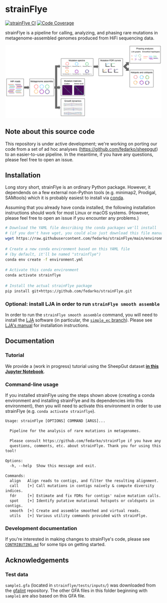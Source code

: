 # strainFlye

<a href="https://github.com/fedarko/strainFlye/actions/workflows/main.yml"><img src="https://github.com/fedarko/strainFlye/actions/workflows/main.yml/badge.svg" alt="strainFlye CI" /></a>
<a href="https://codecov.io/gh/fedarko/strainFlye"><img src="https://codecov.io/gh/fedarko/strainFlye/branch/main/graph/badge.svg" alt="Code Coverage" /></a>

strainFlye is a pipeline for calling, analyzing, and phasing rare mutations
in metagenome-assembled genomes produced from HiFi sequencing data.

<img src="https://github.com/fedarko/strainFlye/raw/main/docs/strainflye-pipeline.png" alt="strainFlye pipeline diagram" />

## Note about this source code

This repository is under active development; we're working on porting our code
from a set of ad hoc analyses (https://github.com/fedarko/sheepgut) to an
easier-to-use pipeline. In the meantime, if you have any questions,
please feel free to open an issue.

## Installation

Long story short, strainFlye is an ordinary Python package. However, it
dependends on a few external non-Python tools (e.g. minimap2, Prodigal,
SAMtools) which it is probably easiest to install via
[conda](https://conda.io).

Assuming that you already have conda installed, the following installation
instructions should work for most Linux or macOS systems. (However, please feel
free to open an issue if you encounter any problems.)

```bash
# Download the YAML file describing the conda packages we'll install
# (if you don't have wget, you could also just download this file manually)
wget https://raw.githubusercontent.com/fedarko/strainFlye/main/environment.yml

# Create a new conda environment based on this YAML file
# (by default, it'll be named "strainflye")
conda env create -f environment.yml

# Activate this conda environment
conda activate strainflye

# Install the actual strainFlye package
pip install git+https://github.com/fedarko/strainFlye.git
```

### Optional: install LJA in order to run `strainFlye smooth assemble`

In order to run the `strainFlye smooth assemble` command, you will need to
install the [LJA](https://github.com/AntonBankevich/LJA) software (in
particular, the
[`simple_ec` branch](https://github.com/AntonBankevich/LJA/tree/simple_ec)).
Please see [LJA's manual](https://github.com/AntonBankevich/LJA/blob/main/docs/lja_manual.md)
for installation instructions.

## Documentation

### Tutorial

We provide a (work in progress) tutorial using the SheepGut dataset
**[in this Jupyter Notebook](https://nbviewer.org/github/fedarko/strainFlye/blob/main/docs/SheepGutExample.ipynb)**.

### Command-line usage

If you installed strainFlye using the steps shown above (creating a conda
environment and installing strainFlye and its dependencies into this
environment), then you will need to activate this environment in order to use
strainFlye (e.g. `conda activate strainflye`).

<!-- STARTDOCS -->
```
Usage: strainFlye [OPTIONS] COMMAND [ARGS]...

  Pipeline for the analysis of rare mutations in metagenomes.

  Please consult https://github.com/fedarko/strainFlye if you have any
  questions, comments, etc. about strainFlye. Thank you for using this tool!

Options:
  -h, --help  Show this message and exit.

Commands:
  align   Align reads to contigs, and filter the resulting alignment.
  call    [+] Call mutations in contigs naïvely & compute diversity indices.
  fdr     [+] Estimate and fix FDRs for contigs' naïve mutation calls.
  spot    [+] Identify putative mutational hotspots or coldspots in contigs.
  smooth  [+] Create and assemble smoothed and virtual reads.
  utils   [+] Various utility commands provided with strainFlye.
```

### Development documentation

If you're interested in making changes to strainFlye's code, please see
[`CONTRIBUTING.md`](https://github.com/fedarko/strainFlye/blob/main/CONTRIBUTING.md)
for some tips on getting started.

## Acknowledgements

### Test data
`sample1.gfa` (located in `strainflye/tests/inputs/`)
was downloaded from the [gfalint](https://github.com/sjackman/gfalint)
repository. The other GFA files in this folder beginning with `sample1` are
also based on this GFA file.
